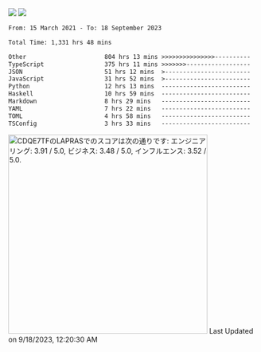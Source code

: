 <div>
  <img src="https://github-readme-stats.vercel.app/api?username=naporin0624&count_private=true&show_icons=true" />
  <img src="https://github-readme-stats.vercel.app/api/top-langs/?username=naporin0624&layout=compact&hide=css" />
  <!--START_SECTION:waka-->

```txt
From: 15 March 2021 - To: 18 September 2023

Total Time: 1,331 hrs 48 mins

Other                      804 hrs 13 mins >>>>>>>>>>>>>>>----------   60.39 %
TypeScript                 375 hrs 11 mins >>>>>>>------------------   28.17 %
JSON                       51 hrs 12 mins  >------------------------   03.85 %
JavaScript                 31 hrs 52 mins  >------------------------   02.39 %
Python                     12 hrs 13 mins  -------------------------   00.92 %
Haskell                    10 hrs 59 mins  -------------------------   00.83 %
Markdown                   8 hrs 29 mins   -------------------------   00.64 %
YAML                       7 hrs 22 mins   -------------------------   00.55 %
TOML                       4 hrs 58 mins   -------------------------   00.37 %
TSConfig                   3 hrs 33 mins   -------------------------   00.27 %
```

<!--END_SECTION:waka-->
  
  <!--START_SECTION:lapras-card-->
<p ><a href="https://lapras.com/public/CDQE7TF" target="_blank" rel="noopener noreferrer"><img alt="CDQE7TFのLAPRASでのスコアは次の通りです: エンジニアリング: 3.91 / 5.0, ビジネス: 3.48 / 5.0, インフルエンス: 3.52 / 5.0." src="https://lapras-card-generator.vercel.app/api/svg?e=3.91&b=3.48&i=3.52&b1=%23232323&b2=%236d6d6d&i1=%23212121&i2=%23818181&l=ja" width="400" ></a>  
Last Updated on 9/18/2023, 12:20:30 AM</p>
<!--END_SECTION:lapras-card-->
</div>
